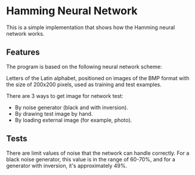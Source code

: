 # Hamming Neural Network
This is a simple implementation that shows how the Hamming neural network works.
## Features
The program is based on the following neural network scheme:

Letters of the Latin alphabet, positioned on 
images of the BMP format with the size of 200x200 pixels, used as training and test examples. 

There are 3 ways to get image for network test: 
- By noise generator (black and with inversion).
- By drawing test image by hand.
- By loading external image (for example, photo).

## Tests
There are limit values of noise that the network can handle correctly.
For a black noise generator, this value is in the range of 60-70%, and for a generator with inversion, it's approximately 49%.
